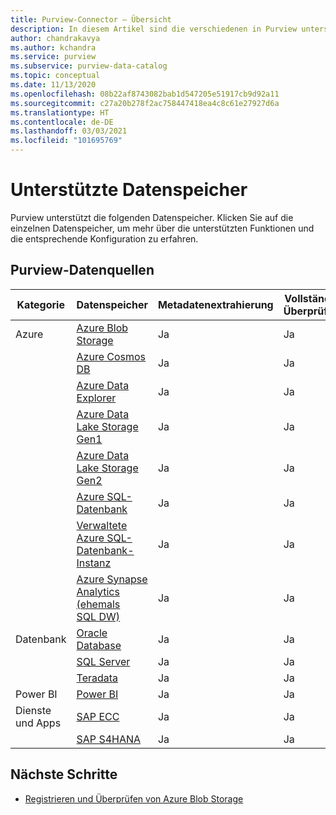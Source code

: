 ```yaml
---
title: Purview-Connector – Übersicht
description: In diesem Artikel sind die verschiedenen in Purview unterstützten Datenspeicher und Funktionen skizziert.
author: chandrakavya
ms.author: kchandra
ms.service: purview
ms.subservice: purview-data-catalog
ms.topic: conceptual
ms.date: 11/13/2020
ms.openlocfilehash: 08b22af8743082bab1d547205e51917cb9d92a11
ms.sourcegitcommit: c27a20b278f2ac758447418ea4c8c61e27927d6a
ms.translationtype: HT
ms.contentlocale: de-DE
ms.lasthandoff: 03/03/2021
ms.locfileid: "101695769"
---
```

# <a name="supported-data-stores"></a>Unterstützte Datenspeicher

Purview unterstützt die folgenden Datenspeicher. Klicken Sie auf die einzelnen Datenspeicher, um mehr über die unterstützten Funktionen und die entsprechende Konfiguration zu erfahren.

## <a name="purview-data-sources"></a>Purview-Datenquellen

|**Kategorie**|  **Datenspeicher**  |**Metadatenextrahierung**|**Vollständige Überprüfung**|**Inkrementelle Überprüfung**|**Bereichsbezogene Überprüfung**|**Klassifizierung**|**Herkunft**|
|---|---|---|---|---|---|---|---|
| Azure | [Azure Blob Storage](register-scan-azure-blob-storage-source.md)| Ja| Ja| Ja| Ja| Ja| Ja|
||[Azure Cosmos DB](register-scan-azure-cosmos-database.md)|Ja| Ja| Ja| Ja| Ja| Ja|
||[Azure Data Explorer](register-scan-azure-data-explorer.md)|Ja| Ja| Ja| Ja| Ja| Ja|
||[Azure Data Lake Storage Gen1](register-scan-adls-gen1.md)|Ja| Ja| Ja| Ja| Ja| Ja|
||[Azure Data Lake Storage Gen2](register-scan-adls-gen2.md)|Ja| Ja| Ja| Ja| Ja| Ja|
||[Azure SQL-Datenbank](register-scan-azure-sql-database.md)|Ja| Ja| Nein| Ja| Ja| Ja|
||[Verwaltete Azure SQL-Datenbank-Instanz](register-scan-azure-sql-database-managed-instance.md)|Ja| Ja| Nein| Ja| Ja| Ja|
||[Azure Synapse Analytics (ehemals SQL DW)](register-scan-azure-synapse-analytics.md)|Ja| Ja| Nein| Ja| Ja| Ja|
|Datenbank|[Oracle Database](register-scan-oracle-source.md)|Ja| Ja| Nein| Nein| Nein| Ja|
||[SQL Server](register-scan-on-premises-sql-server.md)|Ja| Ja| Nein| Ja| Ja| Ja|
||[Teradata](register-scan-teradata-source.md)|Ja| Ja| Nein| Nein| Nein| Ja|
|Power BI|[Power BI](register-scan-power-bi-tenant.md)|Ja| Ja| Nein| Nein| Nein| Ja|
|Dienste und Apps|[SAP ECC](register-scan-sapecc-source.md)|Ja| Ja| Nein| Ja| Ja| Ja|
||[SAP S4HANA](register-scan-saps4hana-source.md)|Ja| Ja| Nein| Ja| Ja| Ja|

## <a name="next-steps"></a>Nächste Schritte

- [Registrieren und Überprüfen von Azure Blob Storage](register-scan-azure-blob-storage-source.md)